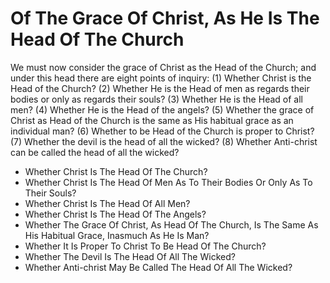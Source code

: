 # Of The Grace Of Christ, As He Is The Head Of The Church

We must now consider the grace of Christ as the Head of the Church; and under this head there are eight points of inquiry:
(1) Whether Christ is the Head of the Church?
(2) Whether He is the Head of men as regards their bodies or only as regards their souls?
(3) Whether He is the Head of all men?
(4) Whether He is the Head of the angels?
(5) Whether the grace of Christ as Head of the Church is the same as His habitual grace as an individual man?
(6) Whether to be Head of the Church is proper to Christ?
(7) Whether the devil is the head of all the wicked?
(8) Whether Anti-christ can be called the head of all the wicked?

* Whether Christ Is The Head Of The Church?
* Whether Christ Is The Head Of Men As To Their Bodies Or Only As To Their Souls?
* Whether Christ Is The Head Of All Men?
* Whether Christ Is The Head Of The Angels?
* Whether The Grace Of Christ, As Head Of The Church, Is The Same As His Habitual Grace, Inasmuch As He Is Man?
* Whether It Is Proper To Christ To Be Head Of The Church?
* Whether The Devil Is The Head Of All The Wicked?
* Whether Anti-christ May Be Called The Head Of All The Wicked?